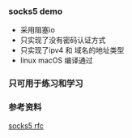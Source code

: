 ### socks5 demo
- 采用阻塞io
- 只实现了没有密码认证方式
- 只实现了ipv4 和 域名的地址类型
- linux macOS 编译通过
### 只可用于练习和学习

### 参考资料
[socks5 rfc](https://tools.ietf.org/html/rfc1928) 

